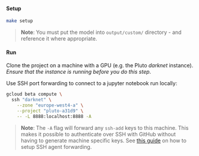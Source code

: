 #### Setup

```bash
make setup
```

> **Note**: You must put the model into `output/custom/` directory - and reference it where appropriate.

#### Run

Clone the project on a machine with a GPU (e.g. the Pluto _darknet_ instance).
_Ensure that the instance is running before you do this step_.

Use SSH port forwarding to connect to a jupyter notebook run locally:
```bash
gcloud beta compute \
  ssh "darknet" \
    --zone "europe-west4-a" \
    --project "pluto-a31d9" \
    -- -L 8888:localhost:8888 -A
```

> **Note**: The `-A` flag will forward any `ssh-add` keys to this machine. This makes it possible to authenticate over SSH with GitHub without having to generate machine specific keys. See [this guide](https://dev.to/levivm/how-to-use-ssh-and-ssh-agent-forwarding-more-secure-ssh-2c32) on how to setup SSH agent forwarding.
